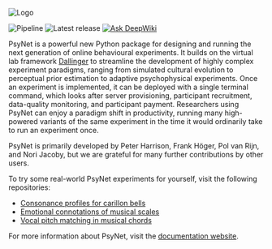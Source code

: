 ![Logo](https://gitlab.com/PsyNetDev/PsyNet/-/raw/master/psynet/resources/logo.svg)

![Pipeline](https://gitlab.com/PsyNetDev/PsyNet/badges/master/pipeline.svg?ignore_skipped=true)
![Latest release](https://gitlab.com/PsyNetDev/PsyNet/-/badges/release.svg)
[![Ask DeepWiki](https://deepwiki.com/badge.svg)](https://deepwiki.com/pmcharrison/psychTestR)

PsyNet is a powerful new Python package for designing and running the next generation of online behavioural experiments.
It builds on the virtual lab framework [Dallinger](https://dallinger.readthedocs.io/)
to streamline the development of highly complex experiment paradigms, ranging from simulated cultural evolution to
perceptual prior estimation to adaptive psychophysical experiments. Once an experiment is implemented, it can be
deployed with a single terminal command, which looks after server provisioning, participant recruitment, data-quality
monitoring, and participant payment. Researchers using PsyNet can enjoy a paradigm shift in productivity, running many
high-powered variants of the same experiment in the time it would ordinarily take to run an experiment once.

PsyNet is primarily developed by Peter Harrison, Frank Höger, Pol van Rijn, and Nori Jacoby,
but we are grateful for many further contributions by other users.

To try some real-world PsyNet experiments for yourself, visit the following repositories:

- [Consonance profiles for carillon bells](https://github.com/pmcharrison/2022-consonance-carillon)
- [Emotional connotations of musical scales](https://github.com/pmcharrison/2022-musical-scales)
- [Vocal pitch matching in musical chords](https://github.com/pmcharrison/2022-vertical-processing-test)

For more information about PsyNet, visit the [documentation website](https://psynetdev.gitlab.io/PsyNet/).
